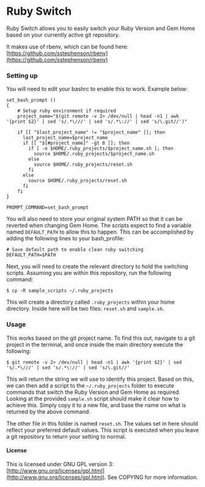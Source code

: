 # Ruby Switch

Ruby Switch allows you to easily switch your Ruby Version and Gem Home based on
your currently active git repository.

It makes use of rbenv, which can be found here:
[https://github.com/sstephenson/rbenv](https://github.com/sstephenson/rbenv)

### Setting up
You will need to edit your bashrc to enable this to work. Example below:

	set_bash_prompt ()
	{
		# Setup ruby environment if required
		project_name="$(git remote -v 2> /dev/null | head -n1 | awk '{print $2}' | sed 's/.*\///' | sed 's/.*\://' | sed 's/\.git//')"

		if [[ "$last_project_name" != "$project_name" ]]; then
		  last_project_name=$project_name
		  if [[ "${#project_name}" -gt 0 ]]; then
		    if [ -e $HOME/.ruby_projects/$project_name.sh ]; then
		      source $HOME/.ruby_projects/$project_name.sh
		    else
		      source $HOME/.ruby_projects/reset.sh
		    fi
		  else
		    source $HOME/.ruby_projects/reset.sh
		  fi
		fi
	}

	PROMPT_COMMAND=set_bash_prompt

You will also need to store your original system PATH so that it can be reverted
when changing Gem Home. The scripts expect to find a variable named `DEFAULT_PATH`
to allow this to happen. This can be accomplished by adding the following lines to
your bash_profile:

	# Save default path to enable clean ruby switching
	DEFAULT_PATH=$PATH

Next, you will need to create the relevant directory to hold the switching scripts.
Assuming you are within this repository, run the following command:

	$ cp -R sample_scripts ~/.ruby_projects

This will create a directory called `.ruby_projects` within your home directory.
Inside here will be two files: `reset.sh` and `sample.sh`.

### Usage

This works based on the git project name. To find this out, navigate to a git
project in the terminal, and once inside the main directory execute the following:

	$ git remote -v 2> /dev/null | head -n1 | awk '{print $2}' | sed 's/.*\///' | sed 's/.*\://' | sed 's/\.git//'

This will return the string we will use to identify this project. Based on this,
we can then add a script to the `~/.ruby_projects` folder to execute commands
that switch the Ruby Version and Gem Home as required. Looking at the provided
`sample.sh` script should make it clear how to achieve this. Simply copy it to a new
file, and base the name on what is returned by the above command.

The other file in this folder is named `reset.sh`. The values set in here should
reflect your preferred default values. This script is executed when you leave a
git repository to return your setting to normal.

#### License

This is licensed under GNU GPL version 3: [http://www.gnu.org/licenses/gpl.html](http://www.gnu.org/licenses/gpl.html). See COPYING for more information.
